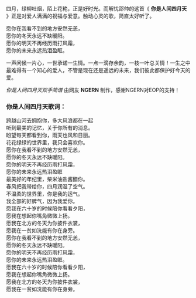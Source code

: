 

四月，绿柳吐烟，陌上花艳，正是好时光。而解忧邵帅的这首《 **你是人间四月天** 》正是对爱人满满的祝福与爱意。触动心灵的歌，简直太好听了。

愿你在我看不到的地方安然无恙，  
愿你的冬天永远不缺暖阳。  
愿你的明天不再经历雨打风霜，  
愿你的未来永远热泪盈眶。

一声问候一片心，一世承诺一生情。一点一滴存余韵，一枝一叶总关情！一生之中最难得有一个知心的爱人，不管是现在还是遥远的未来，我们彼此都保护好今天的爱。

_你是人间四月天双手简谱_ 由网友 **NGERN** 制作，感谢NGERN对EOP的支持！

### 你是人间四月天歌词：

跨越山河去拥抱你，多大风浪都在一起  
听到最美的记忆，关于你所有的消息。  
盼望每天都看到你，雨天也风和日丽。  
花花绿绿的世界里，我只会喜欢你。  
愿你在我看不到的地方安然无恙，  
愿你的冬天永远不缺暖阳。  
愿你的明天不再经历雨打风霜，  
愿你的未来永远热泪盈眶  
最美好的年纪里，柴米油盐酱醋你。  
春风把我带给你，四月润湿了空气。  
不温柔的世界里，你是我的运气。  
我全部的好脾气，因为我爱你。  
愿我在六十岁的时候陪你看看夕阳，  
愿我在想起你嘴角微微上扬。  
愿我在北方的冬天为你披件衣裳，  
愿我在一贫如洗能有你在身旁。  
愿你在我看不到的地方安然无恙，  
愿你的冬天永远不缺暖阳。  
愿你的明天不再经历雨打风霜，  
愿你的未来永远热泪盈眶。  
愿我在六十岁的时候陪你看看夕阳，  
愿我在想起你嘴角微微上扬。  
愿我在北方的冬天为你披件衣裳，  
愿我在一贫如洗能有你在身旁。

